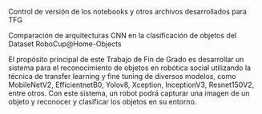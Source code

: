 Control de versión de los notebooks y otros archivos desarrollados para TFG

Comparación de arquitecturas CNN en la clasificación de objetos del Dataset RoboCup@Home-Objects

El propósito principal de este Trabajo de Fin de Grado es desarrollar un sistema para el reconocimiento de objetos en robótica social utilizando la técnica de transfer learning y fine tuning de diversos modelos, como MobileNetV2, EfficientnetB0, Yolov8, Xception, InceptionV3, Resnet150V2, entre otros. Con este sistema, un robot podrá capturar una imagen de un objeto y reconocer y clasificar los objetos en su entorno.
